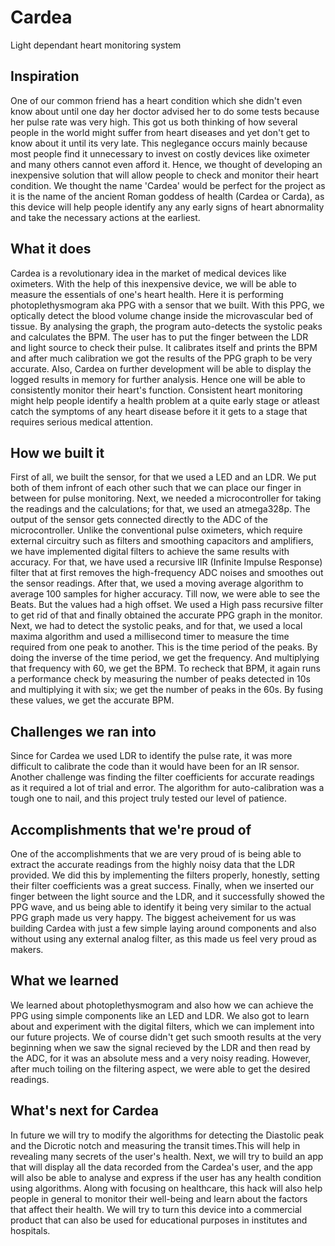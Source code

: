 # Cardea
Light dependant heart monitoring system

## Inspiration
One of our common friend has a heart condition which she didn't even know about until one day her doctor advised her to do some tests because her pulse rate was very high. This got us both thinking of how several people in the world might suffer from heart diseases and yet don't get to know about it until its very late. This neglegance occurs mainly because most people find it unnecessary to invest on costly devices like oximeter and many others cannot even afford it. Hence, we thought of developing an inexpensive solution that will allow people to check and monitor their heart condition. We thought the name 'Cardea' would be perfect for the project as it is the name of the ancient Roman goddess of health (Cardea or Carda), as this device will help people identify any any early signs of heart abnormality and take the necessary actions at the earliest. 
 
## What it does
Cardea is a revolutionary idea in the market of medical devices like oximeters. With the help of this inexpensive device, we will be able to measure the essentials of one's heart health. Here it is performing photoplethysmogram aka PPG with a sensor that we built. With this PPG, we optically detect the blood volume change inside the microvascular bed of tissue. By analysing the graph, the program auto-detects the systolic peaks and calculates the BPM. The user has to put the finger between the LDR and light source to check their pulse. It calibrates itself and prints the BPM and after much calibration we got the results of the PPG graph to be very accurate. Also, Cardea on further development will be able to display the logged results in memory for further analysis. Hence one will be able to consistently monitor their heart's function. Consistent heart monitoring might help people identify a health problem at a quite early stage or atleast catch the symptoms of any heart disease before it it gets to a stage that requires serious medical attention.  

## How we built it
First of all, we built the sensor, for that we used a LED and an LDR. We put both of them infront of each other such that we can place our finger in between for pulse monitoring. Next, we needed a microcontroller for taking the readings and the calculations; for that, we used an atmega328p. The output of the sensor gets connected directly to the ADC of the microcontroller. Unlike the conventional pulse oximeters, which require external circuitry such as filters and smoothing capacitors and amplifiers, we have implemented digital filters to achieve the same results with accuracy. For that, we have used a recursive IIR (Infinite Impulse Response) filter that at first removes the high-frequency ADC noises and smoothes out the sensor readings. After that, we used a moving average algorithm to average 100 samples for higher accuracy. Till now, we were able to see the Beats. But the values had a high offset. We used a High pass recursive filter to get rid of that and finally obtained the accurate PPG graph in the monitor. Next, we had to detect the systolic peaks, and for that, we used a local maxima algorithm and used a millisecond timer to measure the time required from one peak to another. This is the time period of the peaks. By doing the inverse of the time period, we get the frequency. And multiplying that frequency with 60, we get the BPM. To recheck that BPM, it again runs a performance check by measuring the number of peaks detected in 10s and multiplying it with six; we get the number of peaks in the 60s. By fusing these values, we get the accurate BPM.

## Challenges we ran into
Since for Cardea we used LDR to identify the pulse rate, it was more difficult to calibrate the code than it would have been for an IR sensor. Another challenge was finding the filter coefficients for accurate readings as it required a lot of trial and error. The algorithm for auto-calibration was a tough one to nail, and this project truly tested our level of patience. 

## Accomplishments that we're proud of
One of the accomplishments that we are very proud of is being able to extract the accurate readings from the highly noisy data that the LDR provided. We did this by implementing the filters properly, honestly, setting their filter coefficients was a great success. Finally, when we inserted our finger between the light source and the LDR, and it successfully showed the PPG wave, and us being able to identify it being very similar to the actual PPG graph made us very happy. The biggest acheivement for us was building Cardea with just a few simple laying around components and also without using any external analog filter, as this made us feel very proud as makers.

## What we learned
We learned about photoplethysmogram and also how we can achieve the PPG using simple components like an LED and LDR. We also got to learn about and experiment with the digital filters, which we can implement into our future projects. We of course didn't get such smooth results at the very beginning when we saw the signal recieved by the LDR and then read by the ADC, for it was an absolute mess and a very noisy reading. However, after much toiling on the filtering aspect, we were able to get the desired readings.

## What's next for Cardea
In future we will try to modify the algorithms for detecting the Diastolic peak and the Dicrotic notch and measuring the transit times.This will help in revealing many secrets of the user's health. Next, we will try to build an app that will display all the data recorded from the Cardea's user, and the app will also be able to analyse and express if the user has any health condition using algorithms. Along with focusing on healthcare, this hack will also help people in general to monitor their well-being and learn about the factors that affect their health. We will try to turn this device into a commercial product that can also be used for educational purposes in institutes and hospitals.
